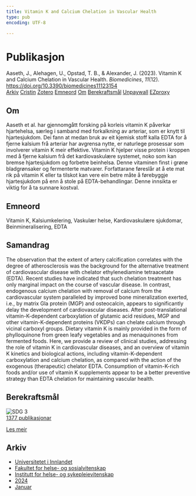 ```yaml
---
title: Vitamin K and Calcium Chelation in Vascular Health
type: pub
encoding: UTF-8

---
```

<h1>Publikasjon</h1>
<article id="csl-bib-container-ZD9ILVJK" class="csl-bib-container">
  <div class="csl-bib-body"> <div class="csl-entry">Aaseth, J., Alehagen, U., Opstad, T. B., &#38; Alexander, J. (2023). Vitamin K and Calcium Chelation in Vascular Health. <i>Biomedicines</i>, <i>11</i>(12). <a href="https://doi.org/10.3390/biomedicines11123154">https://doi.org/10.3390/biomedicines11123154</a></div> </div>
  <div class="csl-bib-buttons">
    <a href="#taxonomy-article-ZD9ILVJK" alt="archive" class="csl-bib-button">Arkiv</a>
    <a href="https://app.cristin.no/results/show.jsf?id=2221510" alt="Cristin" class="csl-bib-button">Cristin</a>
    <a href="http://zotero.org/groups/5881554/items/ZD9ILVJK" alt="Zotero" class="csl-bib-button">Zotero</a>
    <a href="#keywords-article-ZD9ILVJK" alt="keywords" class="csl-bib-button">Emneord</a>
    <a href="#about-article-ZD9ILVJK" alt="about_pub" class="csl-bib-button">Om</a>
    <a href="#sdg-article-ZD9ILVJK" alt="sdg" class="csl-bib-button">Berekraftsmål</a>
    <a href="https://www.mdpi.com/2227-9059/11/12/3154/pdf?version=1701076351" alt="Unpaywall" class="csl-bib-button">Unpaywall</a>
    <a href="https://www.mdpi.com/2227-9059/11/12/3154/pdf?version=1701076351" alt="EZproxy" class="csl-bib-button">EZproxy</a>
  </div>
  <div id="csl-bib-meta-container-ZD9ILVJK"></div>
</article>
<div id="csl-bib-meta-ZD9ILVJK" class="csl-bib-meta">
  <article id="about-article-ZD9ILVJK" class="about_pub-article">
    <h1>Om</h1>
    Aaseth et al. har gjennomgått forsking på korleis vitamin K påverkar hjartehelsa, særleg i samband med forkalkning av arteriar, som er knytt til hjartesjukdom. Dei fann at medan bruk av eit kjemisk stoff kalla EDTA for å fjerne kalsium frå arteriar har avgrensa nytte, er naturlege prosessar som involverer vitamin K meir effektive. Vitamin K hjelper visse protein i kroppen med å fjerne kalsium frå det kardiovaskulære systemet, noko som kan bremse hjartesjukdom og forbetre beinhelsa. Denne vitaminen finst i grøne bladgrønsaker og fermenterte matvarer. Forfattarane føreslår at å ete mat rik på vitamin K eller ta tilskot kan vere ein betre måte å førebyggje hjartesjukdom på enn å stole på EDTA-behandlingar. Denne innsikta er viktig for å ta sunnare kostval.
  </article>
  <article id="keywords-article-ZD9ILVJK" class="keywords-article">
    <h1>Emneord</h1>
    Vitamin K, Kalsiumkelering, Vaskulær helse, Kardiovaskulære sjukdomar, Beinmineralisering, EDTA
  </article>
  <article id="abstract-article-ZD9ILVJK" class="abstract-article">
    <h1>Samandrag</h1>
    The observation that the extent of artery calcification correlates with the degree of atherosclerosis was the background for the alternative treatment of cardiovascular disease with chelator 
ethylenediamine tetraacetate (EDTA). Recent studies have indicated that such chelation treatment has 
only marginal impact on the course of vascular disease. In contrast, endogenous calcium chelation 
with removal of calcium from the cardiovascular system paralleled by improved bone mineralization 
exerted, i.e., by matrix Gla protein (MGP) and osteocalcin, appears to significantly delay the development of cardiovascular diseases. After post-translational vitamin-K-dependent carboxylation of 
glutamic acid residues, MGP and other vitamin-K-dependent proteins (VKDPs) can chelate calcium 
through vicinal carboxyl groups. Dietary vitamin K is mainly provided in the form of phylloquinone 
from green leafy vegetables and as menaquinones from fermented foods. Here, we provide a review 
of clinical studies, addressing the role of vitamin K in cardiovascular diseases, and an overview of 
vitamin K kinetics and biological actions, including vitamin-K-dependent carboxylation and calcium 
chelation, as compared with the action of the exogenous (therapeutic) chelator EDTA. Consumption 
of vitamin-K-rich foods and/or use of vitamin K supplements appear to be a better preventive 
strategy than EDTA chelation for maintaining vascular health.
  </article>
  <article id="sdg-article-ZD9ILVJK" class="sdg-article">
    <h1>Berekraftsmål</h1>
    <div class="sdg-container"><div id="sdg3" class="sdg">
        <img src="{{< params subfolder >}}images/sdg/sdg03_nn.png" class="image" alt="SDG 3">
        <div class="sdg-overlay">
          <a href="{{< params subfolder >}}nn/archive/?sdg=3#archive" class="sdg-publication-count"><span>1377</span> publikasjonar</a>
          <p><a href="https://fn.no/om-fn/fns-baerekraftsmaal/god-helse-og-livskvalitet?lang=nno-NO" class="sdg-read-more">Les meir</a></p>
        </div>
      </div></div>
  </article>
  <article id="taxonomy-article-ZD9ILVJK" class="taxonomy-article">
    <h1>Arkiv</h1>
    <ul>
      <li><a href="{{< params subfolder >}}nn/archive/?key=3DCRN523">Universitetet i Innlandet</a></li>
      <li><a href="{{< params subfolder >}}nn/archive/?key=IDKFS3MX">Fakultet for helse- og sosialvitenskap</a></li>
      <li><a href="{{< params subfolder >}}nn/archive/?key=GTV4ECMZ">Institutt for helse- og sykepleievitenskap</a></li>
      <li><a href="{{< params subfolder >}}nn/archive/?key=KNN5LNR7">2024</a></li>
      <li><a href="{{< params subfolder >}}nn/archive/?key=DPGDYSWX">Januar</a></li>
    </ul>
  </article>
</div>
